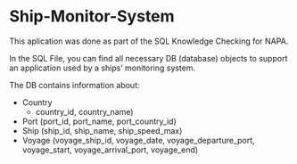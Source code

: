 # Ship-Monitor-System

This aplication was done as part of the SQL Knowledge Checking for NAPA.

In the SQL File, you can find all necessary DB (database) objects to support an application used by a ships’ monitoring system.

The DB contains information about:
- Country 
  - country_id, country_name)
- Port (port_id, port_name, port_country_id)
- Ship (ship_id, ship_name, ship_speed_max)
- Voyage (voyage_ship_id, voyage_date, voyage_departure_port, voyage_start, voyage_arrival_port, voyage_end)
